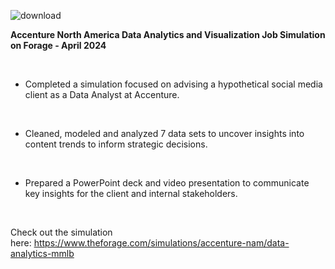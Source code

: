 ![download](https://github.com/LandaAbhishek/Accenture-North-America-Data-Analytics-and-Visualization-Job-Simulation-Certificate/assets/170428965/c2211970-d02e-471b-9520-d6e0b287c7a3)


**Accenture North America Data Analytics and Visualization Job Simulation on
Forage - April 2024**

 

-   Completed a simulation focused on advising a hypothetical social media
    client as a Data Analyst at Accenture.

 

-   Cleaned, modeled and analyzed 7 data sets to uncover insights into content
    trends to inform strategic decisions.

 

-   Prepared a PowerPoint deck and video presentation to communicate key
    insights for the client and internal stakeholders.

 

Check out the simulation
here: https://www.theforage.com/simulations/accenture-nam/data-analytics-mmlb
